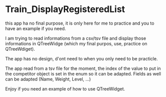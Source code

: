 # Train_DisplayRegisteredList

this app ha no final purpose, it is only here for me to practice and you to have an example if you need.

I am trying to read informations from a csv/tsv file and display those informations in QTreeWidge (which my final purpos, use, practice on QTreeWdiget).

The app has no design, d'ont need to when you only need to be practicle.

The app read from a tsv file for the moment, the index of the value to put in the competitor object is set in the enum so it can be adapted.
Fields as well can be adapted (Name, Weight, Level, ...)

Enjoy if you need an example of how to use QTreeWidget.